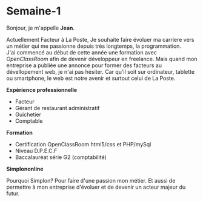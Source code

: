 # Semaine-1


Bonjour, je m'appelle **Jean**.  

Actuellement Facteur à La Poste, Je souhaite faire évoluer ma carriere vers un métier qui me passionne depuis très longtemps, la programmation.  
J'ai commencé au début de cette année une formation avec _OpenClassRoom_ afin de devenir développeur en freelance. Mais quand mon entreprise
a publiée une annonce pour former des facteurs au dévellopement web, je n'ai pas hésiter. Car qu'il soit sur ordinateur, tablette ou smartphone, le web est notre avenir et surtout celui de La Poste.

**Expèrience professionnelle**

* Facteur
* Gérant de restaurant administratif
* Guichetier
* Comptable  

**Formation**

* Certification OpenClassRoom html5/css et PHP/mySql
* Niveau D.P.E.C.F
* Baccalauréat série G2 (comptabilité)

**Simplononline**

Pourquoi Simplon? Pour faire d'une passion mon métier. Et aussi de permettre à mon entreprise d'évoluer et de devenir un acteur majeur du futur.
